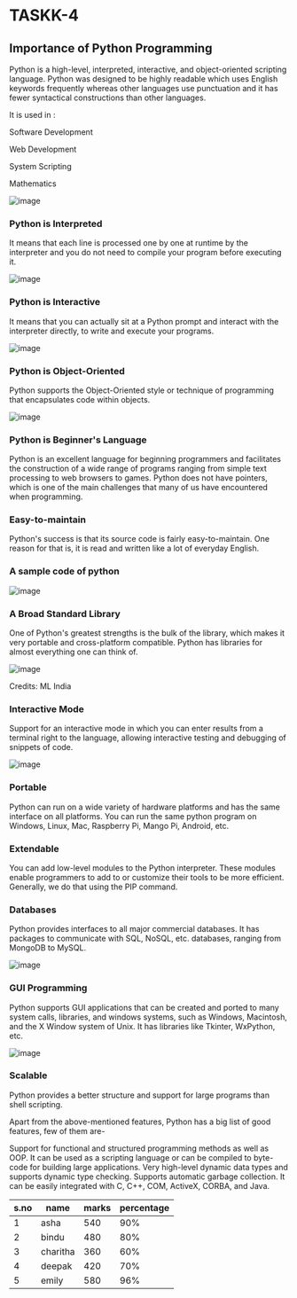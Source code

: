 # TASKK-4
## 	Importance of Python Programming

Python is a high-level, interpreted, interactive, and object-oriented scripting language. Python was designed to be highly readable which uses English keywords frequently whereas other languages use punctuation and it has fewer syntactical constructions than other languages.

It is used in :

Software Development

Web Development

System Scripting

Mathematics

![image](https://user-images.githubusercontent.com/109893587/181467184-8c56b3f9-2013-45e7-97e0-87d7a5e3ef8c.png)

### Python is Interpreted
It means that each line is processed one by one at runtime by the interpreter and you do not need to compile your program before executing it.

![image](https://user-images.githubusercontent.com/109893587/181468115-c54f7970-95db-49f7-a572-f70e02bd25f3.png)



### Python is Interactive
It means that you can actually sit at a Python prompt and interact with the interpreter directly, to write and execute your programs.

![image](https://user-images.githubusercontent.com/109893587/181468198-5c359183-4575-4c9d-bd7b-2ce870871e09.png)




### Python is Object-Oriented
Python supports the Object-Oriented style or technique of programming that encapsulates code within objects.

![image](https://user-images.githubusercontent.com/109893587/181468397-dcf527a2-f969-4edd-9ea0-24c9ee6f9d10.png)




### Python is Beginner's Language
Python is an excellent language for beginning programmers and facilitates the construction of a wide range of programs ranging from simple text processing to web browsers to games. Python does not have pointers, which is one of the main challenges that many of us have encountered when programming.

### Easy-to-maintain
Python's success is that its source code is fairly easy-to-maintain. One reason for that is, it is read and written like a lot of everyday English.

### A sample code of python 

![image](https://user-images.githubusercontent.com/109893587/181471398-d4823a3c-57d4-4083-950e-b178a96a0d1d.png)



### A Broad Standard Library
One of Python's greatest strengths is the bulk of the library, which makes it very portable and cross-platform compatible. Python has libraries for almost everything one can think of.

![image](https://user-images.githubusercontent.com/109893587/181468563-1d051efb-cf60-4845-a978-532b68370a26.png)




Credits: ML India

### Interactive Mode
Support for an interactive mode in which you can enter results from a terminal right to the language, allowing interactive testing and debugging of snippets of code.

![image](https://user-images.githubusercontent.com/109893587/181468740-7f6178ed-74c7-4b44-8acc-4be06d29ded9.png)




### Portable
Python can run on a wide variety of hardware platforms and has the same interface on all platforms. You can run the same python program on Windows, Linux, Mac, Raspberry Pi, Mango Pi, Android, etc.

### Extendable
You can add low-level modules to the Python interpreter. These modules enable programmers to add to or customize their tools to be more efficient. Generally, we do that using the PIP command.

### Databases
Python provides interfaces to all major commercial databases. It has packages to communicate with SQL, NoSQL, etc. databases, ranging from MongoDB to MySQL.

![image](https://user-images.githubusercontent.com/109893587/181468892-1eda991d-4469-43d0-8d2d-bd20e5f7c81e.png)




### GUI Programming
Python supports GUI applications that can be created and ported to many system calls, libraries, and windows systems, such as Windows, Macintosh, and the X Window system of Unix. It has libraries like Tkinter, WxPython, etc.

![image](https://user-images.githubusercontent.com/109893587/181468985-d257d927-0666-46c3-a636-e183f562d0ea.png)



### Scalable
Python provides a better structure and support for large programs than shell scripting.

Apart from the above-mentioned features, Python has a big list of good features, few of them are-

Support for functional and structured programming methods as well as OOP.
It can be used as a scripting language or can be compiled to byte-code for building large applications.
Very high-level dynamic data types and supports dynamic type checking.
Supports automatic garbage collection.
It can be easily integrated with C, C++, COM, ActiveX, CORBA, and Java.

|s.no|name|marks|percentage|
|---|---|---|---|
|1|asha|540|90%|
|2|bindu|480|80%|
|3|charitha|360|60%|
|4|deepak|420|70%|
|5|emily|580|96%|

